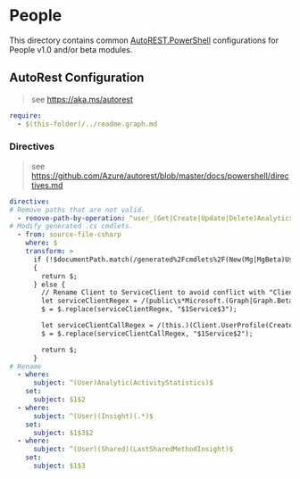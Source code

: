 # People

This directory contains common [AutoREST.PowerShell](https://github.com/Azure/autorest.powershell) configurations for People v1.0 and/or beta modules.

## AutoRest Configuration

> see <https://aka.ms/autorest>

``` yaml
require:
  - $(this-folder)/../readme.graph.md
```

### Directives

> see https://github.com/Azure/autorest/blob/master/docs/powershell/directives.md

``` yaml
directive:
# Remove paths that are not valid.
  - remove-path-by-operation: ^user_(Get|Create|Update|Delete)Analytic$|^user.analytic_(Create|Update|Delete)ActivityStatistic$|^user_.*Insight$|^user.insight_(Create|Update|Delete)(Shared|Trending|Used)$
# Modify generated .cs cmdlets.
  - from: source-file-csharp
    where: $
    transform: >
      if (!$documentPath.match(/generated%2Fcmdlets%2F(New(Mg|MgBeta)UserProfileProject_Create(Expanded|ViaIdentityExpanded)|Update(Mg|MgBeta)UserProfileProject_Update(Expanded|ViaIdentityExpanded))\d*.cs/gm))
      {
        return $;
      } else {
        // Rename Client to ServiceClient to avoid conflict with "Client" property in "People" entity.
        let serviceClientRegex = /(public\s*Microsoft.(Graph|Graph.Beta).PowerShell.People\s*)(Client\s*=>)/gmi
        $ = $.replace(serviceClientRegex, "$1Service$3");

        let serviceClientCallRegex = /(this.)(Client.UserProfile(Create|Update)Project)/gmi
        $ = $.replace(serviceClientCallRegex, "$1Service$2");

        return $;
      }
# Rename
  - where:
      subject: ^(User)Analytic(ActivityStatistics)$
    set:
      subject: $1$2
  - where:
      subject: ^(User)(Insight)(.*)$
    set:
      subject: $1$3$2
  - where:
      subject: ^(User)(Shared)(LastSharedMethodInsight)$
    set:
      subject: $1$3
```
